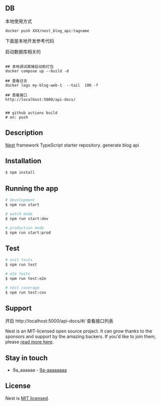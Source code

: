 
## DB

本地使用方式

```
docker push XXX/nest_blog_api:tagname
```

下面是本地开发参考代码

启动数据库相关的

```shell

## 本地调试直接启动和打包
docker compose up --build -d

## 查看日志
docker logs my-blog-web-1  --tail  100 -f

## 查看接口
http://localhost:5000/api-docs/


## github actions build
# on: push

```

## Description

[Nest](https://github.com/nestjs/nest) framework TypeScript starter repository. generate blog api

## Installation

```bash
$ npm install
```

## Running the app

```bash
# development
$ npm run start

# watch mode
$ npm run start:dev

# production mode
$ npm run start:prod
```

## Test

```bash
# unit tests
$ npm run test

# e2e tests
$ npm run test:e2e

# test coverage
$ npm run test:cov
```

## Support

开启 http://localhost:5000/api-docs/#/ 查看接口列表



Nest is an MIT-licensed open source project. It can grow thanks to the sponsors and support by the amazing backers. If you'd like to join them, please [read more here](https://docs.nestjs.com/support).

## Stay in touch

- 9a_aaaaaa - [9a-aaaaaaaa]([https://kamilmysliwiec.com](https://github.com/9a-aaaaaaaa/nest_api_blog))


## License

Nest is [MIT licensed](LICENSE).
